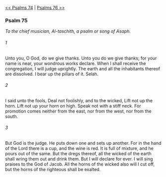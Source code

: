 [<< Psalms 74](Psalms%2074.md)  |  [Psalms 76 >>](Psalms%2076.md)

### Psalm 75

*To the chief musician, Al-taschith, a psalm or song of Asaph.*

###### 1
Unto you, O God, do we give thanks. Unto you do we give thanks; for your name is near, your wondrous works declare. When I shall receive the congregation, I will judge uprightly. The earth and all the inhabitants thereof are dissolved. I bear up the pillars of it. Selah.

###### 2
I said unto the fools, Deal not foolishly, and to the wicked, Lift not up the horn. Lift not up your horn on high. Speak not with a stiff neck. For promotion comes neither from the east, nor from the west, nor from the south.

###### 3
But God is the judge. He puts down one and sets up another. For in the hand of the Lord there is a cup, and the wine is red. It is full of mixture, and he pours out of the same. But the dregs thereof, all the wicked of the earth shall wring them out and drink them. But I will declare for ever. I will sing praises to the God of Jacob. All the horns of the wicked also will I cut off, but the horns of the righteous shall be exalted.